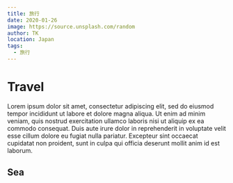 ```yaml
---
title: 旅行
date: 2020-01-26
image: https://source.unsplash.com/random
author: TK
location: Japan
tags: 
  - 旅行 
---
```


# Travel

Lorem ipsum dolor sit amet, consectetur adipiscing elit, sed do eiusmod tempor incididunt ut labore et dolore magna aliqua. Ut enim ad minim veniam, quis nostrud exercitation ullamco laboris nisi ut aliquip ex ea commodo consequat. Duis aute irure dolor in reprehenderit in voluptate velit esse cillum dolore eu fugiat nulla pariatur. Excepteur sint occaecat cupidatat non proident, sunt in culpa qui officia deserunt mollit anim id est laborum.

## Sea
